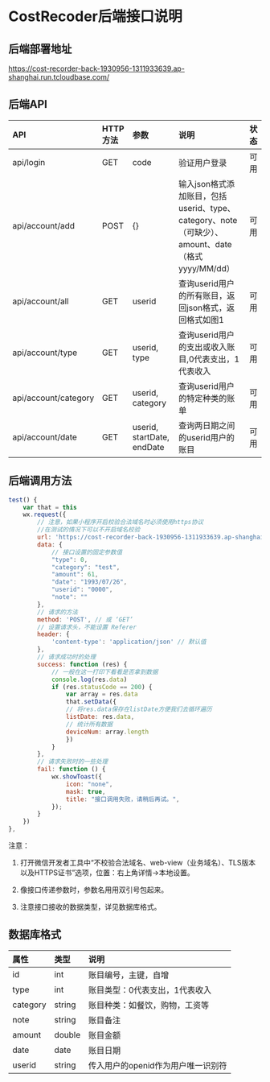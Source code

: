# CostRecoder后端接口说明

## 后端部署地址

<https://cost-recorder-back-1930956-1311933639.ap-shanghai.run.tcloudbase.com/>

## 后端API

| API | HTTP方法 | 参数 | 说明 | 状态 |
| :- | :- | :- | :- | :- |
| api/login | GET | code | 验证用户登录 | 可用 |
| api/account/add | POST | {} | 输入json格式添加账目，包括userid、type、category、note（可缺少）、amount、date（格式yyyy/MM/dd） | 可用 |
| api/account/all | GET | userid | 查询userid用户的所有账目，返回json格式，返回格式如图1 | 可用 |
| api/account/type | GET | userid, type | 查询userid用户的支出或收入账目,0代表支出，1代表收入 | 可用 |
| api/account/category | GET | userid, category | 查询userid用户的特定种类的账单 | 可用 |
| api/account/date | GET | userid, startDate, endDate | 查询两日期之间的userid用户的账目 | 可用 |

## 后端调用方法

```javaScript
test() {
    var that = this
    wx.request({
        // 注意，如果小程序开启校验合法域名时必须使用https协议
        //在测试的情况下可以不开启域名校验
        url: 'https://cost-recorder-back-1930956-1311933639.ap-shanghai.run.tcloudbase.com/api/account/add',
        data: {
            // 接口设置的固定参数值
            "type": 0,
            "category": "test",
            "amount": 61,
            "date": "1993/07/26",
            "userid": "0000",
            "note": ""
        },
        // 请求的方法
        method: 'POST', // 或 ‘GET’
        // 设置请求头，不能设置 Referer
        header: {
            'content-type': 'application/json' // 默认值
        },
        // 请求成功时的处理
        success: function (res) {
            // 一般在这一打印下看看是否拿到数据
            console.log(res.data)
            if (res.statusCode == 200) {
                var array = res.data
                that.setData({
                // 将res.data保存在listDate方便我们去循环遍历
                listDate: res.data,
                // 统计所有数据
                deviceNum: array.length
                })
            }
        },
        // 请求失败时的一些处理
        fail: function () {
            wx.showToast({
                icon: "none",
                mask: true,
                title: "接口调用失败，请稍后再试。",
            });
        }
    })
},
```

注意：

1. 打开微信开发者工具中“不校验合法域名、web-view（业务域名）、TLS版本以及HTTPS证书”选项，位置：右上角详情->本地设置。

2. 像接口传递参数时，参数名用用双引号包起来。

3. 注意接口接收的数据类型，详见数据库格式。

## 数据库格式

| 属性 | 类型 | 说明 |
| :- | :- | :- |
| id | int | 账目编号，主键，自增 |
| type | int | 账目类型：0代表支出，1代表收入 |
| category | string | 账目种类：如餐饮，购物，工资等 |
| note | string | 账目备注 |
| amount | double | 账目金额 |
| date | date | 账目日期 |
| userid | string | 传入用户的openid作为用户唯一识别符 |
